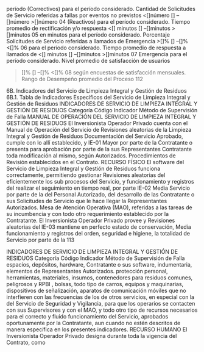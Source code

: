 período (Correctivos) para
el período considerado.
Cantidad de Solicitudes de
Servicio referidas a fallas
por eventos no previstos <[]número [] –[]número >[]número
04
(Reactivos) para el período
considerado.
Tiempo promedio de
rectificación y/o respuesta
<[] minutos [] –[]minutos >[]minutos
05 en minutos para el período
considerado.
Porcentaje Solicitudes de
Servicio referidas a
llamados de Emergencia >[]% [] –[]% <[]%
06
para el período
considerado.
Tiempo promedio de
respuesta a llamados de
<[] minutos [] –[]minutos >[]minutos
07 Emergencia para el período
considerado.
Nivel promedio de
satisfacción de usuarios
>[]% [] –[]% <[]%
08 según encuestas de
satisfacción mensuales.
Rango de Desempeño promedio del
Proceso
112

6B. Indicadores del Servicio de Limpieza Integral y Gestión de Residuos
6B.1. Tabla de Indicadores Específicos del Servicio de Limpieza Integral y Gestión de
Residuos
INDICADORES DE SERVICIO DE LIMPIEZA INTEGRAL Y GESTIÓN DE RESIDUOS
Categoría
Código Indicador Método de Supervisión
de Falla
MANUAL DE OPERACIÓN DEL SERVICIO DE LIMPIEZA INTEGRAL Y GESTIÓN DE RESIDUOS
El Inversionista Operador Privado cuenta con
el Manual de Operación del Servicio de
Revisiones aleatorias de la
Limpieza Integral y Gestión de Residuos
Documentación del Servicio
Aprobado, cumple con lo allí establecido, y
IE-01 Mayor por parte de la Contratante o
presenta para aprobación por parte de la
sus Representantes
Contratante toda modificación al mismo, según
Autorizados.
Procedimientos de Revisión establecidos en el
Contrato.
RECURSO FÍSICO
El software del Servicio de Limpieza Integral
y Gestión de Residuos funciona
correctamente, permitiendo gestionar
Revisiones aleatorias del
eficientemente los sub procesos del Servicio, y
funcionamiento y registros del
realizar el seguimiento en tiempo real, por parte
IE-02 Media Servicio por parte de la
del Personal Autorizado, del desarrollo de las
Contratante o sus
Solicitudes de Servicio que le hace llegar la
Representantes Autorizados.
Mesa de Atención Operativa (MAO), referidas a
las tareas de su incumbencia y con todo otro
requerimiento establecido por la Contratante.
El Inversionista Operador Privado provee y Revisiones aleatorias del
IE-03 mantiene en perfecto estado de conservación, Media funcionamiento y registros del
orden, seguridad e higiene, la totalidad de Servicio por parte de la
113

INDICADORES DE SERVICIO DE LIMPIEZA INTEGRAL Y GESTIÓN DE RESIDUOS
Categoría
Código Indicador Método de Supervisión
de Falla
espacios, depósitos, hardware, Contratante o sus
software, indumentaria, elementos de Representantes Autorizados.
protección personal, herramientas, materiales,
insumos, contenedores para residuos
comunes, peligrosos y RPBI , bolsas, todo tipo
de carros, equipos y maquinarias,
dispositivos de señalización, aparatos de
comunicación móviles que no interfieren con
las frecuencias de los de otros servicios, en
especial con la del Servicio de Seguridad y
Vigilancia, para que los operarios se contacten
con sus Supervisores y con el MAO, y todo otro
tipo de recursos necesarios para el correcto y
fluido funcionamiento del Servicio, aprobados
oportunamente por la Contratante,
aun cuando no estén descritos de
manera específica en los presentes
indicadores.
RECURSO HUMANO
El Inversionista Operador Privado designa
durante toda la vigencia del Contrato, como
